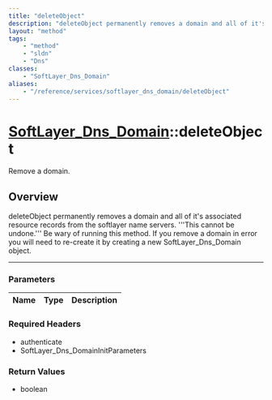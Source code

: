 ```yaml
---
title: "deleteObject"
description: "deleteObject permanently removes a domain and all of it's associated resource records from the softlayer name servers. '... "
layout: "method"
tags:
    - "method"
    - "sldn"
    - "Dns"
classes:
    - "SoftLayer_Dns_Domain"
aliases:
    - "/reference/services/softlayer_dns_domain/deleteObject"
---
```

# [SoftLayer_Dns_Domain](/reference/services/SoftLayer_Dns_Domain)::deleteObject


Remove a domain.


## Overview 
deleteObject permanently removes a domain and all of it's associated resource records from the softlayer name servers. '''This cannot be undone.''' Be wary of running this method. If you remove a domain in error you will need to re-create it by creating a new SoftLayer_Dns_Domain object. 

-----

### Parameters 
|Name | Type | Description |
| --- | --- | --- |


### Required Headers
* authenticate
* SoftLayer_Dns_DomainInitParameters


### Return Values
* boolean




